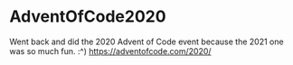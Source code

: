 # AdventOfCode2020
Went back and did the 2020 Advent of Code event because the 2021 one was so much fun.
:^)
https://adventofcode.com/2020/
